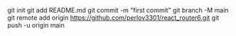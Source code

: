 git init
  git add README.md
  git commit -m "first commit"
  git branch -M main
  git remote add origin https://github.com/perlov3301/react_router6.git
  git push -u origin main